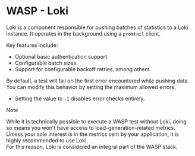 # WASP - Loki

Loki is a component responsible for pushing batches of statistics to a Loki instance. It operates in the background using a `promtail` client.

Key features include:
* Optional basic authentication support.
* Configurable batch sizes.
* Support for configurable backoff retries, among others.

By default, a test will fail on the first error encountered while pushing data. You can modify this behavior by setting the maximum allowed errors:
* Setting the value to `-1` disables error checks entirely.

> [!NOTE]  
> While it is technically possible to execute a WASP test without Loki, doing so means you won't have access to load-generation-related metrics.  
> Unless your sole interest is in the metrics sent by your application, it is highly recommended to use Loki.  
> For this reason, Loki is considered an integral part of the WASP stack.
